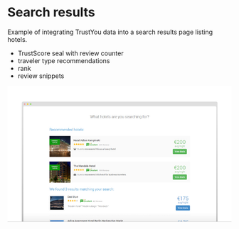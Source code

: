 Search results
==============

Example of integrating TrustYou data into a search results page listing hotels.
- TrustScore seal with review counter
- traveler type recommendations
- rank
- review snippets


![alt tag](img/preview.jpg)